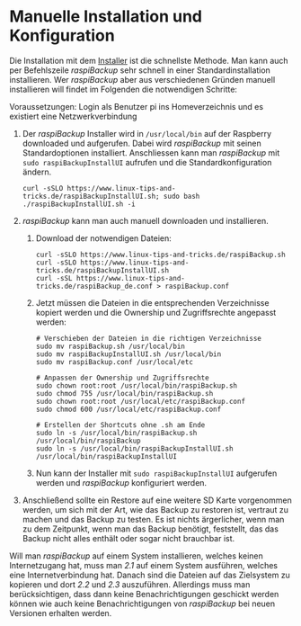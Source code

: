 # Manuelle Installation und Konfiguration

Die Installation mit dem [Installer](installation-in-5-minutes.md) ist die schnellste Methode.
Man kann auch per Befehlszeile *raspiBackup* sehr schnell in einer Standardinstallation installieren.
Wer *raspiBackup* aber aus verschiedenen Gründen manuell installieren will findet im Folgenden die notwendigen Schritte:

Voraussetzungen: Login als Benutzer pi ins Homeverzeichnis und es existiert eine Netzwerkverbindung

1. Der *raspiBackup* Installer wird in `/usr/local/bin` auf der Raspberry
   downloaded und aufgerufen. Dabei wird *raspiBackup* mit seinen
   Standardoptionen installiert. Anschliessen kann man *raspiBackup* mit
   `sudo raspiBackupInstallUI` aufrufen und die Standardkonfiguration ändern.

       curl -sSLO https://www.linux-tips-and-tricks.de/raspiBackupInstallUI.sh; sudo bash ./raspiBackupInstallUI.sh -i

2. *raspiBackup* kann man auch manuell downloaden und installieren.

   1. Download der notwendigen Dateien:

          curl -sSLO https://www.linux-tips-and-tricks.de/raspiBackup.sh
          curl -sSLO https://www.linux-tips-and-tricks.de/raspiBackupInstallUI.sh
          curl -sSL https://www.linux-tips-and-tricks.de/raspiBackup_de.conf > raspiBackup.conf

   2. Jetzt müssen die Dateien in die entsprechenden Verzeichnisse kopiert werden und die Ownership und Zugriffsrechte angepasst werden:

          # Verschieben der Dateien in die richtigen Verzeichnisse
          sudo mv raspiBackup.sh /usr/local/bin
          sudo mv raspiBackupInstallUI.sh /usr/local/bin
          sudo mv raspiBackup.conf /usr/local/etc

          # Anpassen der Ownership und Zugriffsrechte
          sudo chown root:root /usr/local/bin/raspiBackup.sh
          sudo chmod 755 /usr/local/bin/raspiBackup.sh
          sudo chown root:root /usr/local/etc/raspiBackup.conf
          sudo chmod 600 /usr/local/etc/raspiBackup.conf

          # Erstellen der Shortcuts ohne .sh am Ende
          sudo ln -s /usr/local/bin/raspiBackup.sh /usr/local/bin/raspiBackup
          sudo ln -s /usr/local/bin/raspiBackupInstallUI.sh /usr/local/bin/raspiBackupInstallUI

   3. Nun kann der Installer mit `sudo raspiBackupInstallUI` aufgerufen werden und *raspiBackup* konfiguriert werden.

3. Anschließend sollte ein Restore auf eine weitere SD Karte vorgenommen werden,
   um sich mit der Art, wie das Backup zu restoren ist, vertraut zu machen und das
   Backup zu testen. Es ist nichts ärgerlicher, wenn man zu dem Zeitpunkt, wenn
   man das Backup benötigt, feststellt, das das Backup nicht alles enthält oder
   sogar nicht brauchbar ist.

Will man *raspiBackup* auf einem System installieren, welches keinen
Internetzugang hat, muss man *2.1* auf einem System ausführen, welches eine
Internetverbindung hat. Danach sind die Dateien auf das Zielsystem zu kopieren
und dort *2.2* und *2.3* auszuführen. Allerdings muss man berücksichtigen, dass dann
keine Benachrichtigungen geschickt werden können wie auch keine
Benachrichtigungen von *raspiBackup* bei neuen Versionen erhalten werden.


[.status]: done
[.source]: https://www.linux-tips-and-tricks.de/de/raspibackupcategoried/538-raspibackup-manuelle-installation
[.source]: https://www.linux-tips-and-tricks.de/en/raspibackupcategorye/539-raspibackup-manual-installation

